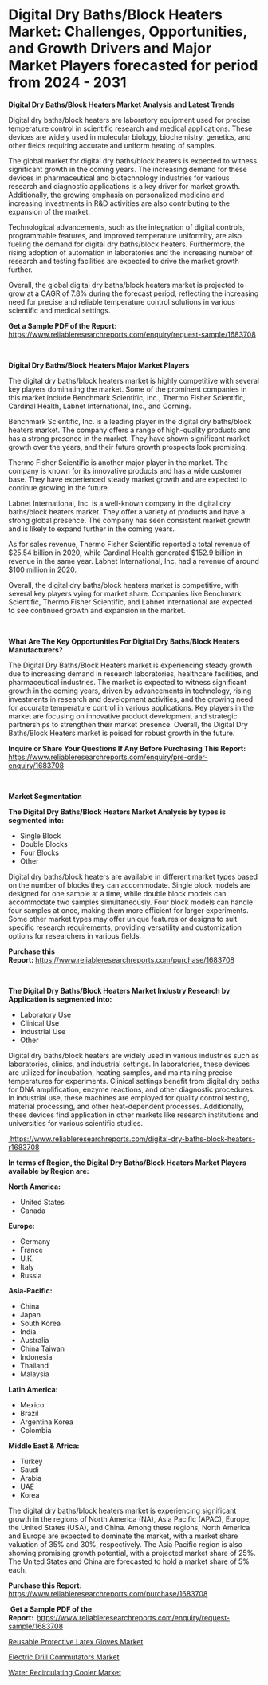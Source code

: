 <p><h1>Digital Dry Baths/Block Heaters Market: Challenges, Opportunities, and Growth Drivers and Major Market Players forecasted for period from 2024 - 2031</h1></p><p><strong>Digital Dry Baths/Block Heaters Market Analysis and Latest Trends</strong></p>
<p><p>Digital dry baths/block heaters are laboratory equipment used for precise temperature control in scientific research and medical applications. These devices are widely used in molecular biology, biochemistry, genetics, and other fields requiring accurate and uniform heating of samples.</p><p>The global market for digital dry baths/block heaters is expected to witness significant growth in the coming years. The increasing demand for these devices in pharmaceutical and biotechnology industries for various research and diagnostic applications is a key driver for market growth. Additionally, the growing emphasis on personalized medicine and increasing investments in R&D activities are also contributing to the expansion of the market.</p><p>Technological advancements, such as the integration of digital controls, programmable features, and improved temperature uniformity, are also fueling the demand for digital dry baths/block heaters. Furthermore, the rising adoption of automation in laboratories and the increasing number of research and testing facilities are expected to drive the market growth further.</p><p>Overall, the global digital dry baths/block heaters market is projected to grow at a CAGR of 7.8% during the forecast period, reflecting the increasing need for precise and reliable temperature control solutions in various scientific and medical settings.</p></p>
<p><strong>Get a Sample PDF of the Report:&nbsp;</strong> <a href="https://www.reliableresearchreports.com/enquiry/request-sample/1683708">https://www.reliableresearchreports.com/enquiry/request-sample/1683708</a></p>
<p>&nbsp;</p>
<p><strong>Digital Dry Baths/Block Heaters Major Market Players</strong></p>
<p><p>The digital dry baths/block heaters market is highly competitive with several key players dominating the market. Some of the prominent companies in this market include Benchmark Scientific, Inc., Thermo Fisher Scientific, Cardinal Health, Labnet International, Inc., and Corning.</p><p>Benchmark Scientific, Inc. is a leading player in the digital dry baths/block heaters market. The company offers a range of high-quality products and has a strong presence in the market. They have shown significant market growth over the years, and their future growth prospects look promising.</p><p>Thermo Fisher Scientific is another major player in the market. The company is known for its innovative products and has a wide customer base. They have experienced steady market growth and are expected to continue growing in the future.</p><p>Labnet International, Inc. is a well-known company in the digital dry baths/block heaters market. They offer a variety of products and have a strong global presence. The company has seen consistent market growth and is likely to expand further in the coming years.</p><p>As for sales revenue, Thermo Fisher Scientific reported a total revenue of $25.54 billion in 2020, while Cardinal Health generated $152.9 billion in revenue in the same year. Labnet International, Inc. had a revenue of around $100 million in 2020.</p><p>Overall, the digital dry baths/block heaters market is competitive, with several key players vying for market share. Companies like Benchmark Scientific, Thermo Fisher Scientific, and Labnet International are expected to see continued growth and expansion in the market.</p></p>
<p>&nbsp;</p>
<p><strong>What Are The Key Opportunities For Digital Dry Baths/Block Heaters Manufacturers?</strong></p>
<p><p>The Digital Dry Baths/Block Heaters market is experiencing steady growth due to increasing demand in research laboratories, healthcare facilities, and pharmaceutical industries. The market is expected to witness significant growth in the coming years, driven by advancements in technology, rising investments in research and development activities, and the growing need for accurate temperature control in various applications. Key players in the market are focusing on innovative product development and strategic partnerships to strengthen their market presence. Overall, the Digital Dry Baths/Block Heaters market is poised for robust growth in the future.</p></p>
<p><strong>Inquire or Share Your Questions If Any Before Purchasing This Report:</strong> <a href="https://www.reliableresearchreports.com/enquiry/pre-order-enquiry/1683708">https://www.reliableresearchreports.com/enquiry/pre-order-enquiry/1683708</a></p>
<p>&nbsp;</p>
<p><strong>Market Segmentation</strong></p>
<p><strong>The Digital Dry Baths/Block Heaters Market Analysis by types is segmented into:</strong></p>
<p><ul><li>Single Block</li><li>Double Blocks</li><li>Four Blocks</li><li>Other</li></ul></p>
<p><p>Digital dry baths/block heaters are available in different market types based on the number of blocks they can accommodate. Single block models are designed for one sample at a time, while double block models can accommodate two samples simultaneously. Four block models can handle four samples at once, making them more efficient for larger experiments. Some other market types may offer unique features or designs to suit specific research requirements, providing versatility and customization options for researchers in various fields.</p></p>
<p><strong>Purchase this Report:&nbsp;</strong><a href="https://www.reliableresearchreports.com/purchase/1683708">https://www.reliableresearchreports.com/purchase/1683708</a></p>
<p>&nbsp;</p>
<p><strong>The Digital Dry Baths/Block Heaters Market Industry Research by Application is segmented into:</strong></p>
<p><ul><li>Laboratory Use</li><li>Clinical Use</li><li>Industrial Use</li><li>Other</li></ul></p>
<p><p>Digital dry baths/block heaters are widely used in various industries such as laboratories, clinics, and industrial settings. In laboratories, these devices are utilized for incubation, heating samples, and maintaining precise temperatures for experiments. Clinical settings benefit from digital dry baths for DNA amplification, enzyme reactions, and other diagnostic procedures. In industrial use, these machines are employed for quality control testing, material processing, and other heat-dependent processes. Additionally, these devices find application in other markets like research institutions and universities for various scientific studies.</p></p>
<p><a href="https://www.reliableresearchreports.com/digital-dry-baths-block-heaters-r1683708">&nbsp;https://www.reliableresearchreports.com/digital-dry-baths-block-heaters-r1683708</a></p>
<p><strong>In terms of Region, the Digital Dry Baths/Block Heaters Market Players available by Region are:</strong></p>
<p>
    <p> <strong> North America: </strong>
        <ul>
            <li>United States</li>
            <li>Canada</li>
        </ul>
        </p> 
    <p> <strong> Europe: </strong>
        <ul>
            <li>Germany</li>
            <li>France</li>
            <li>U.K.</li>
            <li>Italy</li>
            <li>Russia</li>
        </ul>
        </p> 
    <p> <strong> Asia-Pacific: </strong>
        <ul>
            <li>China</li>
            <li>Japan</li>
            <li>South Korea</li>
            <li>India</li>
            <li>Australia</li>
            <li>China Taiwan</li>
            <li>Indonesia</li>
            <li>Thailand</li>
            <li>Malaysia</li>
        </ul>
        </p> 
    <p> <strong> Latin America: </strong>
        <ul>
            <li>Mexico</li>
            <li>Brazil</li>
            <li>Argentina Korea</li>
            <li>Colombia</li>
        </ul>
        </p> 
    <p> <strong> Middle East & Africa: </strong>
        <ul>
            <li>Turkey</li>
            <li>Saudi</li>
            <li>Arabia</li>
            <li>UAE</li>
            <li>Korea</li>
        </ul>
    </p>
    </p>
<p><p>The digital dry baths/block heaters market is experiencing significant growth in the regions of North America (NA), Asia Pacific (APAC), Europe, the United States (USA), and China. Among these regions, North America and Europe are expected to dominate the market, with a market share valuation of 35% and 30%, respectively. The Asia Pacific region is also showing promising growth potential, with a projected market share of 25%. The United States and China are forecasted to hold a market share of 5% each.</p></p>
<p><strong>Purchase this Report: </strong><a href="https://www.reliableresearchreports.com/purchase/1683708">https://www.reliableresearchreports.com/purchase/1683708</a></p>
<p>&nbsp;<strong>Get a Sample PDF of the Report:&nbsp;&nbsp;</strong><a href="https://www.reliableresearchreports.com/enquiry/request-sample/1683708">https://www.reliableresearchreports.com/enquiry/request-sample/1683708</a></p>
<p><strong></strong></p>
<p><p><a href="https://medium.com/@omamuller/global-reusable-protective-latex-gloves-market-focus-on-application-end-use-industry-type-b04fed1d31de">Reusable Protective Latex Gloves Market</a></p><p><a href="https://github.com/JameTravis/Market-Research-Report-List-6/blob/main/electric-drill-commutators-market.md">Electric Drill Commutators Market</a></p><p><a href="https://medium.com/@clairhane_9803/comprehensive-analysis-of-the-global-water-recirculating-cooler-market-growth-trends-market-b2c4a1e1c523">Water Recirculating Cooler Market</a></p></p>